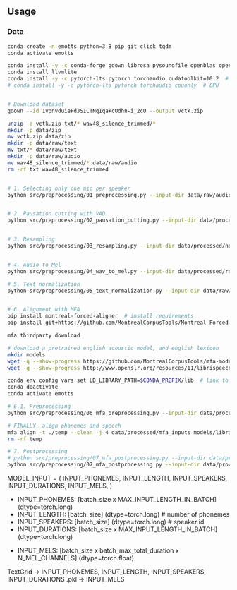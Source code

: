 ## Usage

### Data

```bash
conda create -n emotts python=3.8 pip git click tqdm
conda activate emotts

conda install -y -c conda-forge gdown librosa pysoundfile openblas openfst pynini ngram baumwelch
conda install llvmlite
conda install -y -c pytorch-lts pytorch torchaudio cudatoolkit=10.2  # CUDA 10.2
# conda install -y -c pytorch-lts pytorch torchaudio cpuonly  # CPU


# Download dataset
gdown --id 1vpnvduieFdJSICTNqIqakcOdhn-i_2cU --output vctk.zip

unzip -q vctk.zip txt/* wav48_silence_trimmed/*
mkdir -p data/zip
mv vctk.zip data/zip
mkdir -p data/raw/text
mv txt/* data/raw/text
mkdir -p data/raw/audio
mv wav48_silence_trimmed/* data/raw/audio
rm -rf txt wav48_silence_trimmed


# 1. Selecting only one mic per speaker
python src/preprocessing/01_preprocessing.py --input-dir data/raw/audio --output-dir data/processed/audio_single_mic --audio-ext flac


# 2. Pausation cutting with VAD
python src/preprocessing/02_pausation_cutting.py --input-dir data/processed/audio_single_mic --output-dir data/processed/no_pause --target-sr 48000


# 3. Resampling
python src/preprocessing/03_resampling.py --input-dir data/processed/no_pause --output-dir data/processed/resampled --resample-rate 22050


# 4. Audio to Mel
python src/preprocessing/04_wav_to_mel.py --input-dir data/processed/resampled --output-dir data/processed/mels

# 5. Text normalization
python src/preprocessing/05_text_normalization.py --input-dir data/raw/text --output-dir data/processed/mfa_inputs


# 6. Alignment with MFA
pip install montreal-forced-aligner  # install requirements
pip install git+https://github.com/MontrealCorpusTools/Montreal-Forced-Aligner.git  # install latest updates

mfa thirdparty download

# download a pretrained english acoustic model, and english lexicon
mkdir models
wget -q --show-progress https://github.com/MontrealCorpusTools/mfa-models/raw/main/acoustic/english.zip -P models
wget -q --show-progress http://www.openslr.org/resources/11/librispeech-lexicon.txt -P models

conda env config vars set LD_LIBRARY_PATH=$CONDA_PREFIX/lib  # link to libopenblas
conda deactivate
conda activate emotts

# 6.1. Preprocessing
python src/preprocessing/06_mfa_preprocessing.py --input-dir data/processed/resampled --output-dir data/processed/mfa_inputs

# FINALLY, align phonemes and speech
mfa align -t ./temp --clean -j 4 data/processed/mfa_inputs models/librispeech-lexicon.txt models/english.zip data/processed/mfa_outputs
rm -rf temp

# 7. Postprocessing
# python src/preprocessing/07_mfa_postprocessing.py --input-dir data/processed/mfa_outputs
python src/preprocessing/07_mfa_postprocessing.py --input-dir data/processed/mels
```

MODEL_INPUT = (
    INPUT_PHONEMES,
    INPUT_LENGTH,
    INPUT_SPEAKERS,
    INPUT_DURATIONS,
    INPUT_MELS,
)

+ INPUT_PHONEMES: [batch_size x MAX_INPUT_LENGTH_IN_BATCH] (dtype=torch.long)
+ INPUT_LENGTH: [batch_size] (dtype=torch.long)  # number of phonemes
+ INPUT_SPEAKERS: [batch_size] (dtype=torch.long)  # speaker id
+ INPUT_DURATIONS: [batch_size x MAX_INPUT_LENGTH_IN_BATCH] (dtype=torch.long)
- INPUT_MELS: [batch_size x batch_max_total_duration x N_MEL_CHANNELS] (dtype=torch.float)

TextGrid -> INPUT_PHONEMES, INPUT_LENGTH, INPUT_SPEAKERS, INPUT_DURATIONS
.pkl -> INPUT_MELS
